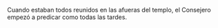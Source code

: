 Cuando estaban todos reunidos en las afueras del templo, el Consejero empezó a predicar como todas
las tardes.
